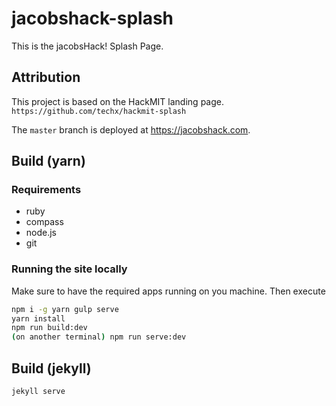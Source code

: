 # jacobshack-splash
This is the jacobsHack! Splash Page.

Attribution
----------

This project is based on the HackMIT landing page.
`https://github.com/techx/hackmit-splash`

The `master` branch is deployed at https://jacobshack.com.


## Build (yarn) ##

### Requirements
* ruby
* compass
* node.js 
* git

### Running the site locally

Make sure to have the required apps running on you machine. Then execute
~~~bash
npm i -g yarn gulp serve
yarn install 
npm run build:dev
(on another terminal) npm run serve:dev
~~~


## Build (jekyll) ##

~~~bash
jekyll serve
~~~